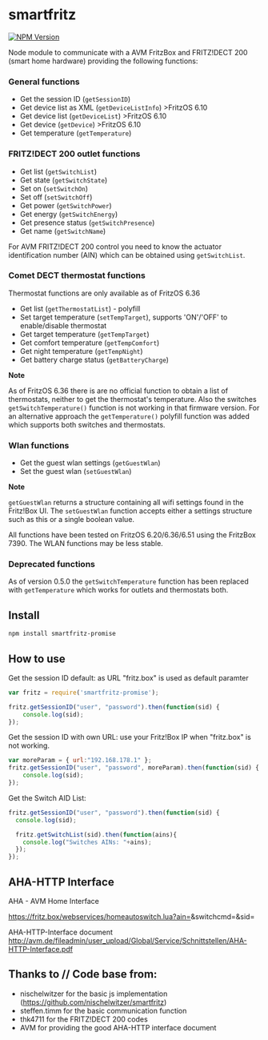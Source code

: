 # smartfritz
[![NPM Version](https://img.shields.io/npm/v/smartfritz-promise.svg)](https://www.npmjs.com/package/smartfritz-promise)

Node module to communicate with a AVM FritzBox and FRITZ!DECT 200 (smart home hardware) providing the following functions:

### General functions

- Get the session ID (`getSessionID`)
- Get device list as XML (`getDeviceListInfo`) >FritzOS 6.10
- Get device list (`getDeviceList`) >FritzOS 6.10
- Get device (`getDevice`) >FritzOS 6.10
- Get temperature (`getTemperature`)

### FRITZ!DECT 200 outlet functions

- Get list (`getSwitchList`)
- Get state (`getSwitchState`)
- Set on (`setSwitchOn`)
- Set off (`setSwitchOff`)
- Get power (`getSwitchPower`)
- Get energy (`getSwitchEnergy`)
- Get presence status (`getSwitchPresence`)
- Get name (`getSwitchName`)

For AVM FRITZ!DECT 200  control you need to know the actuator identification number (AIN) which can be obtained using `getSwitchList`.

### Comet DECT thermostat functions

Thermostat functions are only available as of FritzOS 6.36

- Get list (`getThermostatList`) - polyfill
- Set target temperature (`setTempTarget`), supports 'ON'/'OFF' to enable/disable thermostat
- Get target temperature (`getTempTarget`)
- Get comfort temperature (`getTempComfort`)
- Get night temperature (`getTempNight`)
- Get battery charge status (`getBatteryCharge`)

**Note** 

As of FritzOS 6.36 there is are no official function to obtain a list of thermostats, neither to get the thermostat's temperature. Also the switches `getSwitchTemperature()` function is not working in that firmware version.
For an alternative approach the `getTemperature()` polyfill function was added which supports both switches and thermostats.

### Wlan functions

- Get the guest wlan settings (`getGuestWlan`)
- Set the guest wlan (`setGuestWlan`)

**Note** 

`getGuestWlan` returns a structure containing all wifi settings found in the Fritz!Box UI. The `setGuestWlan` function accepts either a settings structure such as this or a single boolean value.

All functions have been tested on FritzOS 6.20/6.36/6.51 using the FritzBox 7390. The WLAN functions may be less stable.

### Deprecated functions

As of version 0.5.0 the `getSwitchTemperature` function has been replaced with `getTemperature` which works for outlets and thermostats both.


## Install

```bash
npm install smartfritz-promise
```

## How to use

Get the session ID default:
as URL "fritz.box" is used as default paramter
```js
var fritz = require('smartfritz-promise');

fritz.getSessionID("user", "password").then(function(sid) {
    console.log(sid);
});
```


Get the session ID with own URL:
use your Fritz!Box IP when "fritz.box" is not working.
```js
var moreParam = { url:"192.168.178.1" };
fritz.getSessionID("user", "password", moreParam).then(function(sid) {
    console.log(sid);
});
```

Get the Switch AID List:
```js
fritz.getSessionID("user", "password").then(function(sid) {
  console.log(sid);

  fritz.getSwitchList(sid).then(function(ains){
    console.log("Switches AINs: "+ains);
  });
});
```

## AHA-HTTP Interface

AHA - AVM Home Interface

https://fritz.box/webservices/homeautoswitch.lua?ain=<ain>&switchcmd=<cmd>&sid=<sid>

AHA-HTTP-Interface document 
http://avm.de/fileadmin/user_upload/Global/Service/Schnittstellen/AHA-HTTP-Interface.pdf

## Thanks to // Code base from:

* nischelwitzer for the basic js implementation (https://github.com/nischelwitzer/smartfritz)
* steffen.timm for the basic communication function
* thk4711 for the FRITZ!DECT 200 codes 
* AVM for providing the good AHA-HTTP interface document 
